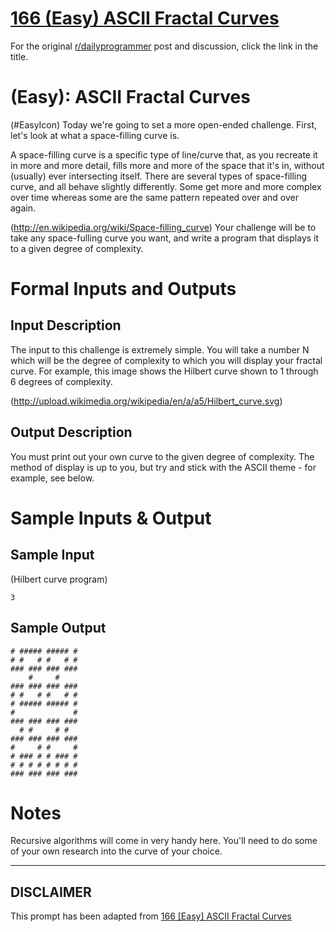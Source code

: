 # [166 (Easy) ASCII Fractal Curves](https://www.reddit.com/r/dailyprogrammer/comments/27pgqv/692014_challenge_166_easy_ascii_fractal_curves/)

For the original [r/dailyprogrammer](https://www.reddit.com/r/dailyprogrammer/) post and discussion, click the link in the title.

#  (Easy): ASCII Fractal Curves
(#EasyIcon)
Today we're going to set a more open-ended challenge. First, let's look at what a space-filling curve is.

A space-filling curve is a specific type of line/curve that, as you recreate it in more and more detail, fills more and more of the space that it's in, without (usually) ever intersecting itself. There are several types of space-filling curve, and all behave slightly differently. Some get more and more complex over time whereas some are the same pattern repeated over and over again.

(http://en.wikipedia.org/wiki/Space-filling_curve)
Your challenge will be to take any space-fulling curve you want, and write a program that displays it to a given degree of complexity.

# Formal Inputs and Outputs
## Input Description
The input to this challenge is extremely simple. You will take a number N which will be the degree of complexity to which you will display your fractal curve. For example, this image shows the Hilbert curve shown to 1 through 6 degrees of complexity.

(http://upload.wikimedia.org/wikipedia/en/a/a5/Hilbert_curve.svg)
## Output Description
You must print out your own curve to the given degree of complexity. The method of display is up to you, but try and stick with the ASCII theme - for example, see below.

# Sample Inputs & Output
## Sample Input
(Hilbert curve program)


```
3
```
## Sample Output

```
# ##### ##### #
# #   # #   # #
### ### ### ###
    #     #    
### ### ### ###
# #   # #   # #
# ##### ##### #
#             #
### ### ### ###
  # #     # #  
### ### ### ###
#     # #     #
# ### # # ### #
# # # # # # # #
### ### ### ###
```
# Notes
Recursive algorithms will come in very handy here. You'll need to do some of your own research into the curve of your choice.


----
## **DISCLAIMER**
This prompt has been adapted from [166 [Easy] ASCII Fractal Curves](https://www.reddit.com/r/dailyprogrammer/comments/27pgqv/692014_challenge_166_easy_ascii_fractal_curves/
)
